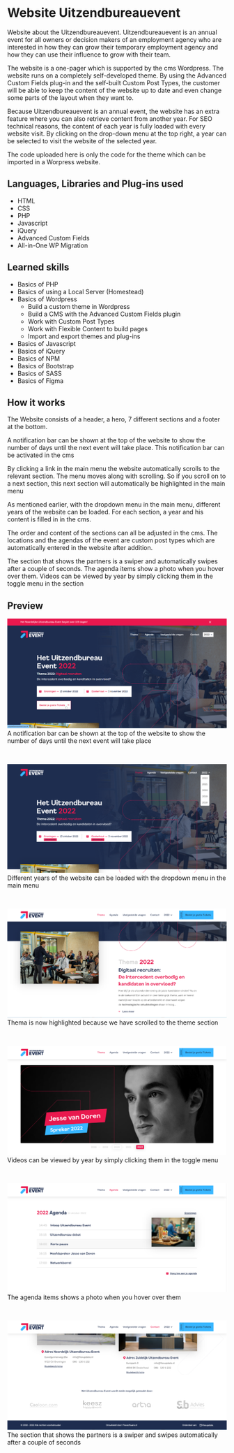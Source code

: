 # Website Uitzendbureauevent

Website about the Uitzendbureauevent. Uitzendbureauevent is an annual event for all owners or decision makers of an employment agency who are interested in how they can grow their temporary employment agency and how they can use their influence to grow with their team.

The website is a one-pager which is supported by the cms Wordpress. The website runs on a completely self-developed theme. By using the Advanced Custom Fields plug-in and the self-built Custom Post Types, the customer will be able to keep the content of the website up to date and even change some parts of the layout when they want to.

Because Uitzendbureauevent is an annual event, the website has an extra feature where you can also retrieve content from another year. For SEO technical reasons, the content of each year is fully loaded with every website visit. By clicking on the drop-down menu at the top right, a year can be selected to visit the website of the selected year.

The code uploaded here is only the code for the theme which can be imported in a Worpress website. 

## Languages, Libraries and Plug-ins used

* HTML
* CSS
* PHP
* Javascript
* iQuery
* Advanced Custom Fields
* All-in-One WP Migration

## Learned skills

* Basics of PHP
* Basics of using a Local Server (Homestead)
* Basics of Wordpress
    * Build a custom theme in Wordpress
    * Build a CMS with the Advanced Custom Fields plugin
    * Work with Custom Post Types
    * Work with Flexible Content to build pages
    * Import and export themes and plug-ins
* Basics of Javascript
* Basics of iQuery
* Basics of NPM
* Basics of Bootstrap
* Basics of SASS
* Basics of Figma

## How it works

The Website consists of a header, a hero, 7 different sections and a footer at the bottom.

A notification bar can be shown at the top of the website to show the number of days until the next event will take place. This notification bar can be activated in the cms

By clicking a link in the main menu the website automatically scrolls to the relevant section. The menu moves along with scrolling. So if you scroll on to a next section, this next section will automatically be highlighted in the main menu

As mentioned earlier, with the dropdown menu in the main menu, different years of the website can be loaded. For each section, a year and his content is filled in in the cms. 

The order and content of the sections can all be adjusted in the cms. The locations and the agendas of the event are custom post types which are automatically entered in the website after addition.

The section that shows the partners is a swiper and automatically swipes after a couple of seconds. The agenda items show a photo when you hover over them. Videos can be viewed by year by simply clicking them in the toggle menu in the section

## Preview

![screenshot_notification](Showcase/screenshot_notification.png?raw=true '')
A notification bar can be shown at the top of the website to show the number of days until the next event will take place

<br>

![screenshot_year](Showcase/screenshot_year.png?raw=true '')
Different years of the website can be loaded with the dropdown menu in the main menu

<br>

![screenshot_highlight](Showcase/screenshot_highlight.png?raw=true '')
Thema is now highlighted because we have scrolled to the theme section

<br>

![screenshot_video](Showcase/screenshot_video.png?raw=true '')
Videos can be viewed by year by simply clicking them in the toggle menu

<br>

![screenshot_agendaitem](Showcase/screenshot_agendaitem.png?raw=true '')
The agenda items shows a photo when you hover over them

<br>

![screenshot_partners](Showcase/screenshot_partners.png?raw=true '')
The section that shows the partners is a swiper and swipes automatically after a couple of  seconds


